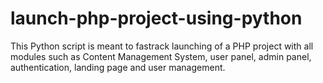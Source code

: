 # launch-php-project-using-python
 This Python script is meant to fastrack launching of a PHP project with all modules such as Content Management System, user panel, admin panel, authentication, landing page and user management.

